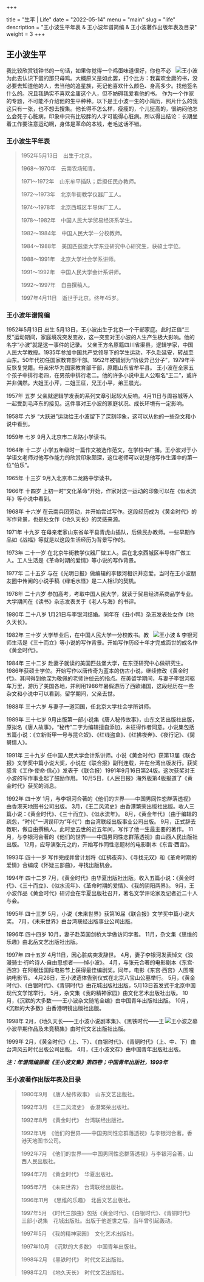 +++

title = "生平 | Life"
date = "2022-05-14"
menu = "main"
slug = "life"
description = "王小波生平年表 & 王小波年谱简编 & 王小波著作出版年表及目录"
weight = 3
+++

王小波生平
----

<span style="float:right">![王小波](/images/wangtwo.jpeg "王小波")</span>
我比较欣赏钱钟书的一句话，如果你觉得一个鸡蛋味道很好，你也不必为此去认识下蛋的那只母鸡。大概原义是如此罢，打个比方：我喜欢金庸的书，没必要去知道他的人，去当他的追星族，死记他喜欢什么颜色、身高多少。找他签名什么的。况且我确实不喜欢金庸这个人，但不妨碍我爱看他的书。
作为一个作家的专题，不可能不介绍他的生平种种。以下是王小波一生的小简历，照片什么的我这只有一张，也不想去搜集。他长得不怎么样，瘦瘦的，个儿挺高的，很纳闷他怎么会死于心脏病，印象中只有比较胖的人才可能得心脏病。所以得出结论：长期坐着工作要注意运动啊，身体是革命的本钱，老毛这话不错。

### 王小波生平年表

> 1952年5月13日　出生于北京。
> 
> 1968～1970年　云南农场知青。
> 
> 1971～1972年　山东牟平插队；后担任民办教师。
> 
> 1972～1973年　北京牛街教学仪器厂工人。
> 
> 1974～1978年　北京西城区半导体厂工人。
> 
> 1978～1982年　中国人民大学贸易经济系学生。
> 
> 1982～1984年　中国人民大学一分校教师。
> 
> 1984～1988年　美国匹兹堡大学东亚研究中心研究生，获硕士学位。
> 
> 1988～1991年　北京大学社会学系讲师。
> 
> 1991～1992年　中国人民大学会计系讲师。
> 
> 1992～1997年　自由撰稿人。
> 
> 1997年4月11日　逝世于北京。终年45岁。

### 王小波年谱简编

1952年5月13日 出生
5月13日，王小波出生于北京一个干部家庭。此时正值“三反”运动期间，家庭境况突发变故，这一突变对王小波的人生产生极大影响。他的名字“小波”就是这一事件的记录。
父亲王方名原籍四川省渠县，逻辑学家，中国人民大学教授。1935年参加中国共产党领导下的学生运动，不久赴延安，转战至山东。50年代初任国家教育部干部。1952年被错划为“阶级异己分子”，1979年平反恢复党籍。母亲宋华为国家教育部干部，原籍山东省牟平县。
王小波在全家五个孩子中排行老四，在男孩中排行老二。他的许多小说中主人公取名“王二”，或许并非偶然。大姐王小芹，二姐王征，兄王小平，弟王晨光。

1957年 五岁
父亲就逻辑学发表的系列文章引起较大反响。4月11日与周谷城等人一起受到毛泽东的接见。这件事对王小波的家庭状况、成长环境有一定影响。

1958年 六岁
“大跃进”运动给王小波留下了深刻印象，这可以从他的一些杂文和小说中看到。

1959年 七岁
9月入北京市二龙路小学读书。

1964年 十二岁
小学五年级时一篇作文被选作范文，在学校中广播。王小波对于小学语文老师对他写作能力的欣赏印象颇深，这位老师可以说是他写作生涯中的第一位“伯乐”。

1965年 十三岁
9月入北京市二龙路中学读书。

1966年 十四岁
上初一时“文化革命”开始，作家对这一运动的印象可以在《似水流年》等小说中看到。

1968年 十六岁
在云南兵团劳动，并开始尝试写作。这段经历成为《黄金时代》的写作背景，也是处女作《地久天长》的灵感来源。

1971年 十九岁
在母亲老家山东省牟平县青虎山插队，后做民办教师。一些早期作品如《战福》等就是以这段生活经历为背景写作的。

1973年 二十一岁
在北京牛街教学仪器厂做工人。后在北京西城区半导体厂做工人。工人生活是《革命时期的爱情》等小说的写作背景。

1977年 二十五岁
与在《光明日报》做编辑的李银河相识并恋爱。当时在王小波朋友圈中传阅的小说手稿《绿毛水怪》是二人相识的契机。

1978年 二十六岁
参加高考，考取中国人民大学，就读于贸易经济系商品学专业。大学期间在《读书》杂志发表关于《老人与海》的书评。

1980年 二十八岁
1月21日与李银河结婚。同年在《丑小鸭》杂志发表处女作《地久天长》。

<span style="float:right">![王小波 & 李银河](/images/wangli.jpeg "王小波 & 李银河")</span>

1982年 三十岁
大学毕业后，在中国人民大学一分校教书。教师生活是《三十而立》等小说的写作背景。开始写作历经十年才完成面世的成名作《黄金时代》。

1984年 三十二岁
赴妻子就读的美国匹兹堡大学，在东亚研究中心做研究生。1986年获硕士学位。开始写作以唐传奇为蓝本的仿古小说，继续修改《黄金时代》。其间得到他深为敬佩的老师许倬云的指点。在美留学期间，与妻子李银河驱车万里，游历了美国各地，并利用1986年暑假游历了西欧诸国，这段经历在一些杂文和小说中可以看到。留学期间，父亲去世。

1988年 三十六岁
与妻子一道回国，任北京大学社会学所讲师。

1989年 三十七岁
9月出版第一部小说集《唐人秘传故事》，山东文艺出版社出版，原拟名《唐人故事》，“秘传”二字为编辑擅自添加，未征得作者同意。小说集包括五篇小说：《立新街甲一号与昆仑奴》、《红线盗盒》、《红拂夜奔》、《夜行记》、《舅舅情人》。

1991年 三十九岁
任中国人民大学会计系讲师。小说《黄金时代》获第13届《联合报》文学奖中篇小说大奖，小说在《联合报》副刊连载，并在台湾出版发行。获奖感言《工作·使命·信心》发表于《联合报）1991年9月16日第24版。这次获奖对王小波的写作事业起了鼓励作用。
10月5日，《人民日报》海外版第4版报道了《黄金时代》获奖的消息。

1992年 四十岁
1月，与李银河合著的《他们的世界——中国男同性恋群落透视》由香港天地图书公司出版。
3月，《王二风流史》由香港繁荣出版社出版。收人三篇小说：《黄金时代》、《三十而立》、《似水流年》。
8月，《黄金年代》（由于编辑的疏忽，“时代”一词误印为“年代”）由台湾联经出版事业公司出版。
9月，正式辞去教职，做自由撰稿人。此时至去世的近五年间，写作了他一生最主要的著作。
11月，与李银河合著的《他们的世界——中国男同性恋群落透视》由山西人民出版社出版。
12月，应导演张元之约，开始写作同性恋题材的电影剧本《东宫·西宫》。

1993年 四十一岁
写作完成并曾计划将《红拂夜奔》、《寻找无双》和《革命时期的爱情》合编成《怀疑三部曲》，寻找出版机会。

1994年 四十二岁
7月，《黄金时代》由华夏出版社出版。收入五篇小说：《黄金时代》、《三十而立》、《似水流年》、《革命时期的爱情》、《我的阴阳两界》。
9月，王小波作品《黄金时代》研讨会在华夏出版社召开，著名文学评论家及记者近二十人与会。

1995年 四十三岁
5月，小说《未来世界》获第16届《联合报》文学奖中篇小说大奖。
7月，《未来世界》由台湾联经出版事业公司出版。

1996年 四十四岁
10月，妻子赴英国剑桥大学做访问学者。
11月，杂文集《思维的乐趣》由北岳文艺出版社出版。

1997年 四十五岁
4月11日，因心脏病突发辞世。
4月，妻子李银河发表悼文《浪漫骑士·行吟诗人·自由思想者——悼小波》。
4月，与张元合著的电影剧本《东宫·西宫》在阿根廷国际电影节上获得最佳编剧奖。同年，电影《东宫·西宫》人围嘎纳电影节。
4月26日，王小波遗体告别仪式在北京八宝山公墓举行。
5月，《黄金时代》、《白银时代》、《青铜时代》由花城出版社出版，5月13日首发式于北京中国现代文学馆举行。
5月，杂文集《我的精神家园》由文化艺术出版社出版。
10月，《沉默的大多数——王小波杂文随笔全编》由中国青年出版社出版。
10月，《沉默的大多数》由香港明镜出版社出版。

<span style="float:right">![王小波之墓](/images/wangtumb.jpeg "王小波之墓")</span>

1998年
2月，《地久天长——王小波小说剧本集》、《黑铁时代——王小波早期作品及未竟稿集》由时代文艺出版社出版。

1999年
2月，《黄金时代》（上、下）、《白银时代》、《青铜时代》（上、中、下）由台湾风云时代出版公司出版。
4月，《王小波文存》由中国青年出版社出版。

**_注：年谱简编原载《王小波文集》第四卷；中国青年出版社，1999年_**

### 王小波著作出版年表及目录

> 1980年9月　《唐人秘传故事》　山东文艺出版社。
> 
> 1992年3月　《王二风流史》　香港繁荣出版社。
> 
> 1992年8月　《黄金时代》　台湾联经出版社。
> 
> 1992年1月　《他们的世界——中国男同性恋群落透视》与李银河合著。香港天地图书公司。
> 
> 1992年7月　《他们的世界——中国男同性恋群落透视》与李银河合著。山西人民出版社。
> 
> 1994年7月　《黄金时代》　华夏出版社。
> 
> 1995年7月　《未来世界》　台湾联经出版社。
> 
> 1996年11月　《思维的乐趣》　北岳文艺出版社。
> 
> 1997年5月　《时代三部曲》包括《黄金时代》、《白银时代》、《青铜时代》三部小说集　花城出版社。出版于他逝世之后，当年曾引起轰动。
> 
> 1997年5月　《我的精神家园》　文化艺术出版社。
> 
> 1997年10月　《沉默的大多数》　中国青年出版社。
> 
> 1998年2月　《黑铁时代》　时代文艺出版社。
> 
> 1998年2月　《地久天长》　时代文艺出版社。
